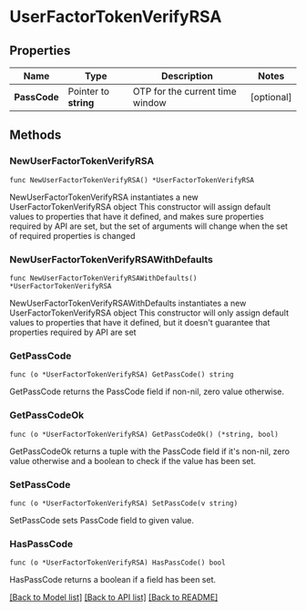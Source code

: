 # UserFactorTokenVerifyRSA

## Properties

Name | Type | Description | Notes
------------ | ------------- | ------------- | -------------
**PassCode** | Pointer to **string** | OTP for the current time window | [optional] 

## Methods

### NewUserFactorTokenVerifyRSA

`func NewUserFactorTokenVerifyRSA() *UserFactorTokenVerifyRSA`

NewUserFactorTokenVerifyRSA instantiates a new UserFactorTokenVerifyRSA object
This constructor will assign default values to properties that have it defined,
and makes sure properties required by API are set, but the set of arguments
will change when the set of required properties is changed

### NewUserFactorTokenVerifyRSAWithDefaults

`func NewUserFactorTokenVerifyRSAWithDefaults() *UserFactorTokenVerifyRSA`

NewUserFactorTokenVerifyRSAWithDefaults instantiates a new UserFactorTokenVerifyRSA object
This constructor will only assign default values to properties that have it defined,
but it doesn't guarantee that properties required by API are set

### GetPassCode

`func (o *UserFactorTokenVerifyRSA) GetPassCode() string`

GetPassCode returns the PassCode field if non-nil, zero value otherwise.

### GetPassCodeOk

`func (o *UserFactorTokenVerifyRSA) GetPassCodeOk() (*string, bool)`

GetPassCodeOk returns a tuple with the PassCode field if it's non-nil, zero value otherwise
and a boolean to check if the value has been set.

### SetPassCode

`func (o *UserFactorTokenVerifyRSA) SetPassCode(v string)`

SetPassCode sets PassCode field to given value.

### HasPassCode

`func (o *UserFactorTokenVerifyRSA) HasPassCode() bool`

HasPassCode returns a boolean if a field has been set.


[[Back to Model list]](../README.md#documentation-for-models) [[Back to API list]](../README.md#documentation-for-api-endpoints) [[Back to README]](../README.md)


